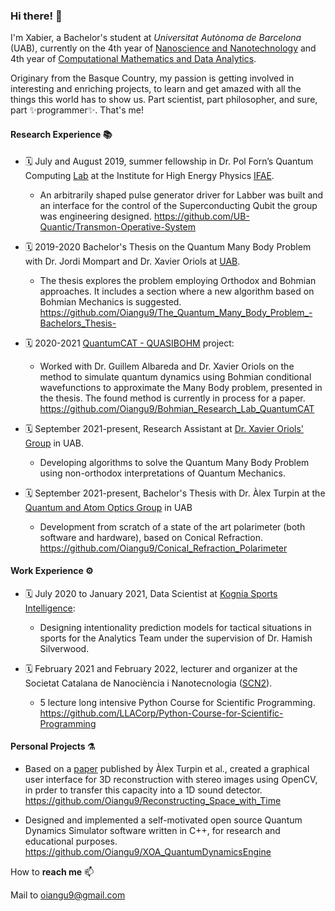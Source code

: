 ### Hi there! 👋
I'm Xabier, a Bachelor's student at *Universitat Autònoma de Barcelona* (UAB), currently on the 4th year of [Nanoscience and Nanotechnology](https://www.uab.cat/web/estudiar/ehea-degrees/general-information/nanoscience-and-nanotechnology-1216708259085.html?param1=1263367118156) and 4th year of [Computational Mathematics and Data Analytics](https://www.uab.cat/web/estudiar/ehea-degrees/general-information-1216708259085.html?param1=1345740824235). 

Originary from the Basque Country, my passion is getting involved in interesting and enriching projects, to learn and get amazed with all the things this world has to show us. Part scientist, part philosopher, and sure, part ✨programmer✨. That's me!

#### Research Experience 📚
- 🗓️ July and August 2019, summer fellowship in Dr. Pol Forn’s Quantum Computing [Lab](http://quantic.bsc.es/team/) at the Institute for High Energy Physics [IFAE](https://www.ifae.es/).
    - An arbitrarily shaped pulse generator driver for Labber was built and an interface for the control of the Superconducting Qubit the group was engineering designed. https://github.com/UB-Quantic/Transmon-Operative-System

- 🗓️ 2019-2020 Bachelor's Thesis on the Quantum Many Body Problem with Dr. Jordi Mompart and Dr. Xavier Oriols at [UAB](https://www.uab.cat/web/universitat-autonoma-de-barcelona-1345467954774.html).
    - The thesis explores the problem employing Orthodox and Bohmian approaches. It includes a section where a new algorithm based on Bohmian Mechanics is suggested. https://github.com/Oiangu9/The_Quantum_Many_Body_Problem_-Bachelors_Thesis-

- 🗓️ 2020-2021 [QuantumCAT - QUASIBOHM](https://quantum-cat.cat/quantum-computing/quasibohm/) project:
    -  Worked with Dr. Guillem Albareda and Dr. Xavier Oriols on the method to simulate quantum dynamics using Bohmian conditional wavefunctions to approximate the Many Body problem, presented in the thesis. The found method is currently in process for a paper. https://github.com/Oiangu9/Bohmian_Research_Lab_QuantumCAT

- 🗓️ September 2021-present, Research Assistant at [Dr. Xavier Oriols' Group](http://europe.uab.es/xoriols/FrontPage.html) in UAB.
    - Developing algorithms to solve the Quantum Many Body Problem using non-orthodox interpretations of Quantum Mechanics.

- 🗓️ September 2021-present, Bachelor's Thesis with Dr. Àlex Turpin at the [Quantum and Atom Optics Group](https://grupsderecerca.uab.cat/qaos/) in UAB
    - Development from scratch of a state of the art polarimeter (both software and hardware), based on Conical Refraction. https://github.com/Oiangu9/Conical_Refraction_Polarimeter

#### Work Experience ⚙️
- 🗓️ July 2020 to January 2021, Data Scientist at [Kognia Sports Intelligence](https://kogniasports.com/):
    -  Designing intentionality prediction models for tactical situations in sports for the Analytics Team under the supervision of Dr. Hamish Silverwood.

- 🗓️ February 2021 and February 2022, lecturer and organizer at the Societat Catalana de Nanociència i Nanotecnologia ([SCN2](https://www.scn2.cat/)). 
    - 5 lecture long intensive Python Course for Scientific Programming. https://github.com/LLACorp/Python-Course-for-Scientific-Programming

 
#### Personal Projects ⚗️
- Based on a [paper](https://opg.optica.org/optica/fulltext.cfm?uri=optica-7-8-900&id=433965) published by Àlex Turpin et al., created a graphical user interface for 3D reconstruction with stereo images using OpenCV, in prder to transfer this capacity into a 1D sound detector. https://github.com/Oiangu9/Reconstructing_Space_with_Time

- Designed and implemented a self-motivated open source Quantum Dynamics Simulator software written in C++, for research and educational purposes. https://github.com/Oiangu9/XOA_QuantumDynamicsEngine



How to **reach me** 📫 

Mail to oiangu9@gmail.com

<!--
**Oiangu9/Oiangu9** is a ✨ _special_ ✨ repository because its `README.md` (this file) appears on your GitHub profile.

Here are some ideas to get you started:

- 🔭 I’m currently working on ...
- 🌱 I’m currently learning ...
- 👯 I’m looking to collaborate on ...
- 🤔 I’m looking for help with ...
- 💬 Ask me about ...
- 📫 How to reach me: ...
- 😄 Pronouns: ...
- ⚡ Fun fact: ...
-->
